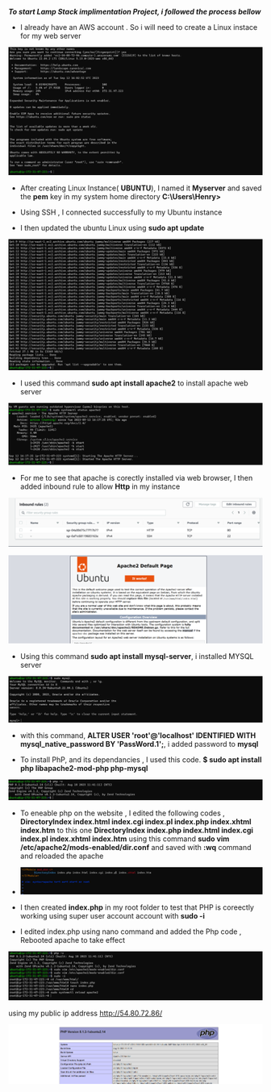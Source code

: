 ***To start Lamp Stack implimentation Project, i followed the process bellow***


-  I already have an AWS account . So i will need to create a Linux instace for my web server 

![Alt text](images/1.png)

- After creating Linux Instance( **UBUNTU**), I named it **Myserver** and saved the **pem** key in my system home directory **C:\Users\Henry>**


- Using SSH , I connected successfully to my Ubuntu instance 

-  I then updated the ubuntu Linux using **sudo apt update**

![Alt text](<images/2 update.png>)

-  I used this command **sudo apt install apache2** to install apache web server 

![Alt text](<images/3 apacheinstall.png>)

- For me to see that apache is corectly installed via web browser, I then added inbound rule to allow **Http** in my instance 

![Alt text](<images/4 inboundrule.png>)

![Alt text](<images/5 apachepage.png>)

- Using this command **sudo apt install mysql-server**, i installed MYSQL server

![Alt text](<images/6 mysqlInstall.png>)

- with this command, **ALTER USER 'root'@'localhost' IDENTIFIED WITH mysql_native_password BY 'PassWord.1';**, i added password to **mysql** 

- To install  PhP, and its dependancies , I used this code.  **$ sudo apt install php libapache2-mod-php php-mysql**

![Alt text](<images/7 phpInstall.png>)


- To eneable php on the website , I edited the following codes , **DirectoryIndex index.html index.cgi index.pl index.php index.xhtml index.htm**
 to this one         **DirectoryIndex index.php index.html index.cgi index.pl index.xhtml index.htm**  using this command **sudo vim /etc/apache2/mods-enabled/dir.conf**  and saved with **:wq** command and reloaded the apache

 - ![Alt text](<images/8 code edited.png>)

- I then created **index.php** in my root folder to test that PHP is coreectly working using super user account account with **sudo -i**

- I edited index.php using nano command and added the Php code , Rebooted apache to take effect 


![Alt text](<images/apeche robboted.png>)


using my public ip address http://54.80.72.86/ 

![Alt text](images/phppage.png)


